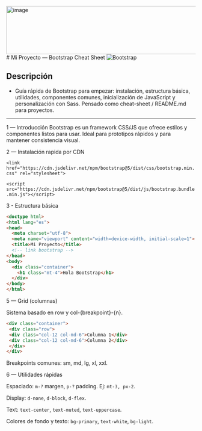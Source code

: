 <img width="505" height="128" alt="image" src="https://github.com/user-attachments/assets/79678227-4082-4aad-9f3e-d1fe01f53bf1" /># Mi Proyecto — Bootstrap Cheat Sheet ![Bootstrap](https://img.shields.io/badge/bootstrap-%238511FA.svg?style=for-the-badge&logo=bootstrap&logoColor=white) 

## Descripción

* Guía rápida de Bootstrap para empezar: instalación, estructura básica, utilidades, componentes comunes, inicialización de JavaScript y personalización con Sass. Pensado como cheat-sheet / README.md para proyectos.

<hr>

1 — Introducción
Bootstrap es un framework CSS/JS que ofrece estilos y componentes listos para usar. Ideal para prototipos rápidos y para mantener consistencia visual.

2 — Instalación rapida por CDN
<!-- CSS -->
```<link href="https://cdn.jsdelivr.net/npm/bootstrap@5/dist/css/bootstrap.min.css" rel="stylesheet">```

<!-- JS (bundle incluye Popper) -->
```<script src="https://cdn.jsdelivr.net/npm/bootstrap@5/dist/js/bootstrap.bundle.min.js"></script>```

3 - Estructura básica

```html
<doctype html>
<html lang="es">
<head>
  <meta charset="utf-8">
  <meta name="viewport" content="width=device-width, initial-scale=1">
  <title>Mi Proyecto</title>
  <!-- link bootstrap -->
</head>
<body>
  <div class="container">
    <h1 class="mt-4">Hola Bootstrap</h1>
  </div>
</body>
</html>
```

5 — Grid (columnas)

Sistema basado en row y col-{breakpoint}-{n}.
```html
<div class="container">
 <div class="row">
 <div class="col-12 col-md-6">Columna 1</div>
 <div class="col-12 col-md-6">Columna 2</div>
 </div>
</div>
```

Breakpoints comunes: sm, md, lg, xl, xxl.

6 — Utilidades rápidas

Espaciado: ```m-?``` margen, ```p-?``` padding. Ej: ```mt-3, px-2```.

Display: ```d-none```, ```d-block```, ```d-flex```.

Text: ```text-center```, ```text-muted```, ```text-uppercase```.

Colores de fondo y texto: ```bg-primary```, ```text-white```, ```bg-light```.
